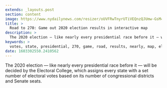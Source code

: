 ```yaml
--- 
extends: _layouts.post 
section: content 
image: https://www.nydailynews.com/resizer/oUVFRwTnyrUTiVEQnzQJUmw-GsM=/1200x0/center/middle/cloudfront-us-east-1.images.arcpublishing.com/tronc/PFK47FSXABGHVBGTJSDYQZB3RE.jpg 
title: > 
  Road to 270: Game out 2020 election results in interactive map 
description: > 
  The 2020 election — like nearly every presidential race before it — will be decided by the Electoral College, which assigns every state with a set number of electoral votes based on its number of congressional districts and Senate seats. 
keywords: > 
  votes, state, presidential, 270, game, road, results, nearly, map, election, set, senate, 2020, seats, race, number, electoral, interactive 
date: 1603302550.2410562 
--- 
```

<div><p class=""> The 2020 election &#8212; like nearly every presidential race before it &#8212; will be decided by the Electoral College, which assigns every state with a set number of electoral votes based on its number of congressional districts and Senate seats.</p> </div>